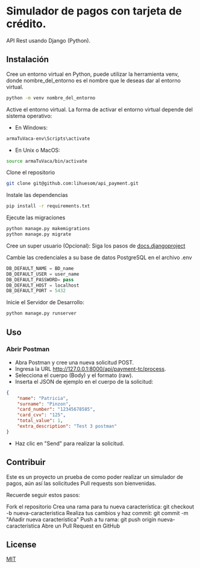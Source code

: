 # Simulador de pagos con tarjeta de crédito.

API Rest usando Django (Python).

## Instalación
Cree un entorno virtual en Python, puede utilizar la herramienta venv, donde nombre_del_entorno es el nombre que le deseas dar al entorno virtual. 
```bash
python -m venv nombre_del_entorno
```
Active el entorno virtual. La forma de activar el entorno virtual depende del sistema operativo:
* En Windows:
```bash
armaTuVaca-env\Scripts\activate
```
* En Unix o MacOS:
```bash
source armaTuVaca/bin/activate
```
Clone el repositorio
```bash
git clone git@github.com:lihuesom/api_payment.git
```
Instale las dependencias
```bash
pip install -r requirements.txt
```
Ejecute las migraciones
```bash
python manage.py makemigrations
python manage.py migrate
```
Cree un super usuario (Opcional): 
Siga los pasos de [docs.djangoproject](https://docs.djangoproject.com/en/1.8/intro/tutorial02/)


Cambie las credenciales a su base de datos PostgreSQL en el archivo .env
```python
DB_DEFAULT_NAME = BD_name
DB_DEFAULT_USER = user_name
DB_DEFAULT_PASSWORD= pass
DB_DEFAULT_HOST = localhost
DB_DEFAULT_PORT = 5432
```
Inicie el Servidor de Desarrollo:
```bash
python manage.py runserver
```
## Uso
### Abrir Postman
* Abra Postman y cree una nueva solicitud POST.
* Ingresa la URL  http://127.0.0.1:8000/api/payment-tc/process.
* Selecciona el cuerpo (Body) y el formato (raw).
* Inserta el JSON de ejemplo en el cuerpo de la solicitud:

```json
{
    "name": "Patricia",
    "surname": "Pinzon",
    "card_number": "12345678585",
    "card_cvv": "125",
    "total_value": 1,
    "extra_description": "Test 3 postman"
}
```
* Haz clic en "Send" para realizar la solicitud.

## Contribuir
Este es un proyecto un prueba de como poder realizar un simulador de pagos, aún así las solicitudes Pull requests son bienvenidas. 

Recuerde seguir estos pasos:

Fork el repositorio
Crea una rama para tu nueva característica: git checkout -b nueva-caracteristica
Realiza tus cambios y haz commit: git commit -m "Añadir nueva característica"
Push a tu rama: git push origin nueva-caracteristica
Abre un Pull Request en GitHub

## License
[MIT](https://choosealicense.com/licenses/mit/)